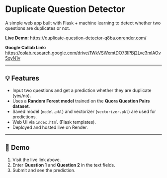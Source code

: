 # Duplicate Question Detector

A simple web app built with Flask + machine learning to detect whether two questions are duplicates or not.

**Live Demo:** https://duplicate-question-detector-q8ba.onrender.com/

**Google Collab Link:** https://colab.research.google.com/drive/1WkVSWemtDO73IPBj2Lve3mlAOv5oyN1v

---

## 💡 Features

- Input two questions and get a prediction whether they are duplicate (yes/no).  
- Uses a **Random Forest model** trained on the **Quora Question Pairs dataset**.  
- Saved model (`model.pkl`) and vectorizer (`vectorizer.pkl`) are used for predictions.  
- Web UI via `index.html` (Flask templates).  
- Deployed and hosted live on Render.

---

## 🚀 Demo

1. Visit the live link above.  
2. Enter **Question 1** and **Question 2** in the text fields.  
3. Submit and see the prediction.
